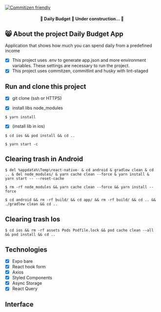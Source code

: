 [![Commitizen friendly](https://img.shields.io/badge/commitizen-friendly-brightgreen.svg)](http://commitizen.github.io/cz-cli/)

<h4 align="center"> 
	🚧  Daily Budget  🚀 Under construction...  🚧
</h4>

## 😸 About the project Daily Budget App

Application that shows how much you can spend daily from a predefined income

-   [x] This project uses .env to generate app.json and more environment variables. These settings are necessary to run the project.
-   [x] This project uses commitzen, commitlint and husky with lint-staged

## Run and clone this project

-   [x] git clone (ssh or HTTPS)

-   [x] install libs node_modules

```
$ yarn install
```

-   [x] (install lib in ios)

```
$ cd ios && pod install && cd ..
```

```
$ yarn start -c
```

## Clearing trash in Android

```
$ del %appdata%\Temp\react-native- & cd android & gradlew clean & cd .. & del node_modules/ & yarn cache clean --force & yarn install & yarn start -- --reset-cache
```

```
$ rm -rf node_modules && yarn cache clean --force && yarn install --force
```

```
$ cd android && rm -rf build/ && cd app/ && rm -rf build/ && cd .. && ./gradlew clean && cd ..
```

## Clearing trash Ios

```
$ cd ios && rm -rf assets Pods Podfile.lock && pod cache clean --all && pod install && cd ..
```

## Technologies

-   [x] Expo bare
-   [x] React hook form
-   [x] Axios
-   [x] Styled Components
-   [x] Async Storage
-   [x] React Query

## Interface

<p align="center">

</p>
